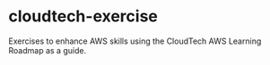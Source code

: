 # cloudtech-exercise
Exercises to enhance AWS skills using the CloudTech AWS Learning Roadmap as a guide.
